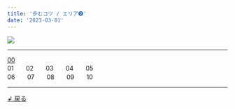 ```yaml
---
title: '歩むコツ / エリア➋'
date: '2023-03-01'
---
```

![](/images/22.jpg)
***
[00](/posts/22_00)  
01　　02　　03　　04　　05  
06　　07　　08　　09　　10
***
[ ↲ 戻る ](/posts/0)
